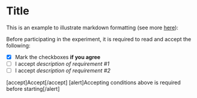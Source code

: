 # Title

This is an example to illustrate markdown formatting (see more [here](https://docs.github.com/en/get-started/writing-on-github/getting-started-with-writing-and-formatting-on-github/basic-writing-and-formatting-syntax)):

Before participating in the experiment, it is required to read and accept the following:

- [X] Mark the checkboxes **if you agree**
- [ ] I accept *description of requirement #1*
- [ ] I accept *description of requirement #2*

[accept]Accept[/accept]
[alert]Accepting conditions above is required before starting[/alert]